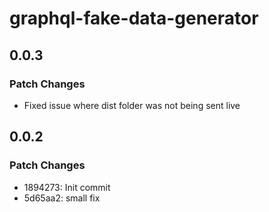 # graphql-fake-data-generator

## 0.0.3

### Patch Changes

- Fixed issue where dist folder was not being sent live

## 0.0.2

### Patch Changes

- 1894273: Init commit
- 5d65aa2: small fix
